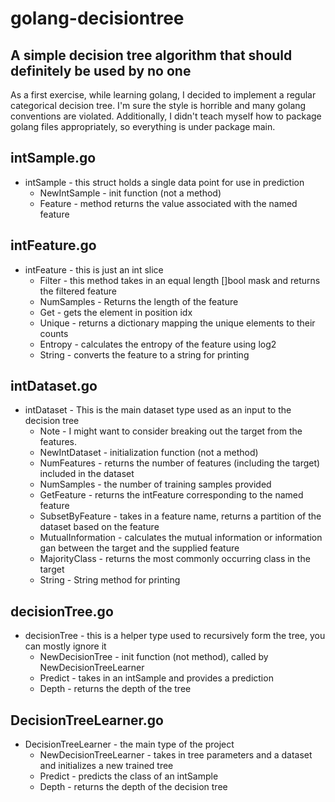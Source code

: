 # golang-decisiontree

## A simple decision tree algorithm that should definitely be used by no one

As a first exercise, while learning golang, I decided to implement a regular categorical decision tree. I'm sure the style is horrible and many golang conventions are violated. Additionally, I didn't teach myself how to package golang files appropriately, so everything is under package main.

## intSample.go
* intSample - this struct holds a single data point for use in prediction
    * NewIntSample - init function (not a method) 
    * Feature - method returns the value associated with the named feature

## intFeature.go
* intFeature - this is just an int slice
    * Filter - this method takes in an equal length []bool mask and returns the filtered feature
    * NumSamples - Returns the length of the feature
    * Get - gets the element in position idx
    * Unique - returns a dictionary mapping the unique elements to their counts
    * Entropy - calculates the entropy of the feature using log2
    * String - converts the feature to a string for printing
   
## intDataset.go 
* intDataset - This is the main dataset type used as an input to the decision tree
    * Note - I might want to consider breaking out the target from the features.
    * NewIntDataset - initialization function (not a method)
    * NumFeatures - returns the number of features (including the target) included in the dataset
    * NumSamples - the number of training samples provided
    * GetFeature - returns the intFeature corresponding to the named feature
    * SubsetByFeature - takes in a feature name, returns a partition of the dataset based on the feature
    * MutualInformation - calculates the mutual information or information gan between the target and the supplied feature
    * MajorityClass - returns the most commonly occurring class in the target
    * String - String method for printing


## decisionTree.go
* decisionTree - this is a helper type used to recursively form the tree, you can mostly ignore it
    * NewDecisionTree - init function (not method), called by NewDecisionTreeLearner
    * Predict - takes in an intSample and provides a prediction
    * Depth - returns the depth of the tree
  
## DecisionTreeLearner.go
* DecisionTreeLearner - the main type of the project
    * NewDecisionTreeLearner - takes in tree parameters and a dataset and initializes a new trained tree
    * Predict - predicts the class of an intSample
    * Depth - returns the depth of the decision tree
